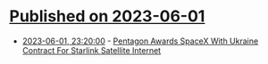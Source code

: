 # [Published on 2023-06-01](index.md)

* [2023-06-01, 23:20:00](https://tech.slashdot.org/story/23/06/01/2124221/pentagon-awards-spacex-with-ukraine-contract-for-starlink-satellite-internet?utm_source=rss1.0mainlinkanon&utm_medium=feed) - [Pentagon Awards SpaceX With Ukraine Contract For Starlink Satellite Internet](https://tech.slashdot.org/story/23/06/01/2124221/pentagon-awards-spacex-with-ukraine-contract-for-starlink-satellite-internet?utm_source=rss1.0mainlinkanon&utm_medium=feed)
